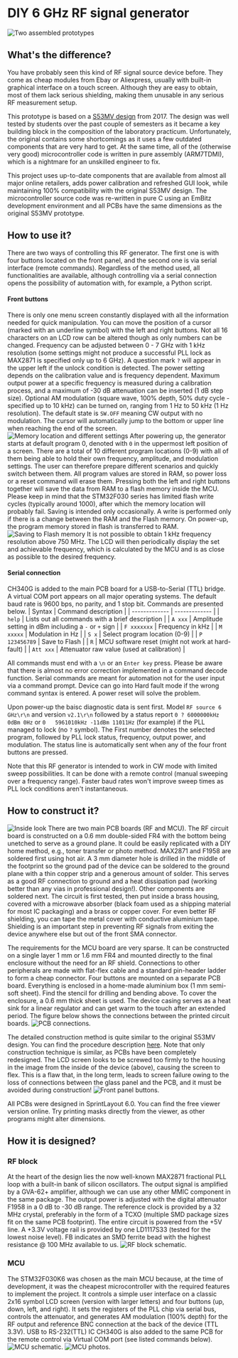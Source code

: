 # DIY 6 GHz RF signal generator
![Two assembled prototypes](photo/front.JPEG "Two assembled prototypes")
## What's the difference?
You have probably seen this kind of RF signal source device before. They come as cheap modules from Ebay or Aliexpress, usually with built-in graphical interface on a touch screen. Although they are easy to obtain, most of them lack serious shielding, making them unusable in any serious RF measurement setup. 

This prototype is based on a [S53MV design](http://lea.hamradio.si/~s53mv/fpll/fpll.html) from 2017. The design was well tested by students over the past couple of semesters as it became a key building block in the composition of the laboratory practicum. Unfortunately, the original contains some shortcomings as it uses a few outdated components that are very hard to get. At the same time, all of the (otherwise very good) microcontroller code is written in pure assembly (ARM7TDMI), which is a nightmare for an unskilled engineer to fix.

This project uses up-to-date components that are available from almost all major online retailers, adds power calibration and refreshed GUI look, while maintaining 100% compatibility with the original S53MV design. The microcontroller source code was re-written in pure C using an EmBitz development environment and all PCBs have the same dimensions as the original S53MV prototype.
## How to use it?
There are two ways of controlling this RF generator. The first one is with four buttons located on the front panel, and the second one is via serial interface (remote commands). Regardless of the method used, all functionalities are available, although controlling via a serial connection opens the possibility of automation with, for example, a Python script.
#### Front buttons
There is only one menu screen constantly displayed with all the information needed for quick manipulation. You can move the position of a cursor (marked with an underline symbol) with the left and right buttons. Not all 16 characters on an LCD row can be altered though as only numbers can be changed. Frequency can be adjusted between 0 - 7 GHz with 1 kHz resolution (some settings might not produce a successful PLL lock as MAX2871 is specified only up to 6 GHz). A question mark `?` will appear in the upper left if the unlock condition is detected. The power setting depends on the calibration value and is frequency dependent. Maximum output power at a specific frequency is measured during a calibration process, and a maximum of -30 dB attenuation can be inserted (1 dB step size). Optional AM modulation (square wave, 100% depth, 50% duty cycle - specified up to 10 kHz) can be turned on, ranging from 1 Hz to 50 kHz (1 Hz resolution). The default state is `SW.OFF` meaning CW output with no modulation. The cursor will automatically jump to the bottom or upper line when reaching the end of the screen.
![Memory location and different settings](photo/memory.JPEG "Memory location and different settings")
After powering up, the generator starts at default program 0, denoted with `0` in the uppermost left position of a screen. There are a total of 10 different program locations (0-9) with all of them being able to hold their own frequency, amplitude, and modulation settings. The user can therefore prepare different scenarios and quickly switch between them. All program values are stored in RAM, so power loss or a reset command will erase them. Pressing both the left and right buttons together will save the data from RAM to a flash memory inside the MCU. Please keep in mind that the STM32F030 series has limited flash write cycles (typically around 1000), after which the memory location will probably fail. Saving is intended only occasionally. A write is performed only if there is a change between the RAM and the Flash memory. On power-up, the program memory stored in flash is transferred to RAM.
![Saving to Flash memory](photo/save.JPEG "Saving to Flash memory")
It is not possible to obtain 1 kHz frequency resolution above 750 MHz. The LCD will then periodically display the set and achievable frequency, which is calculated by the MCU and is as close as possible to the desired frequency.
#### Serial connection
CH340G is added to the main PCB board for a USB-to-Serial (TTL) bridge. A virtual COM port appears on all major operating systems. The default baud rate is 9600 bps, no parity, and 1 stop bit. Commands are presented below.
| Syntax  | Command description |
| ------------- | ------------- |
| `help`  | Lists out all commands with a brief description |
| `A xxx`  | Amplitude setting in dBm including a `-` or `+` sign  |
| `F xxxxxxx`  | Frequency in kHz  |
| `M xxxxx`  | Modulation in Hz  |
| `S x`  | Select program location (0-9) |
| `P 123456789`  | Save to Flash |
| `R`  | MCU software reset (might not work at hard-fault) |
| `Att xxx`  | Attenuator raw value (used at calibration) |

All commands must end with a `\n` or an `Enter key` press. Please be aware that there is almost no error correction implemented in a command decode function. Serial commands are meant for automation not for the user input via a command prompt. Device can go into Hard fault mode if the wrong command syntax is entered. A power reset will solve the problem.

Upon power-up the baisc diagnostic data is sent first. Model `RF source 6 GHz\r\n` and version `v2.1\r\n` followed by a status report `0 ? 6000000kHz 0dBm 0Hz` or `0   5961010kHz -11dBm 11011Hz` (for example) if the PLL managed to lock (no `?` symbol). The First number denotes the selected program, followed by PLL lock status, frequency, output power, and modulation. The status line is automatically sent when any of the four front buttons are pressed.

Note that this RF generator is intended to work in CW mode with limited sweep possibilities. It can be done with a remote control (manual sweeping over a frequency range). Faster baud rates won't improve sweep times as PLL lock conditions aren't instantaneous.
## How to construct it?
![Inside look](photo/inside.JPEG "Inside look")
There are two main PCB boards (RF and MCU). The RF circuit board is constructed on a 0.6 mm double-sided FR4 with the bottom being unetched to serve as a ground plane. It could be easily replicated with a DIY home method, e.g., toner transfer or photo method. MAX2871 and F1958 are soldered first using hot air. A 3 mm diameter hole is drilled in the middle of the footprint so the ground pad of the device can be soldered to the ground plane with a thin copper strip and a generous amount of solder. This serves as a good RF connection to ground and a heat dissipation pad (working better than any vias in professional design!). Other components are soldered next. The circuit is first tested, then put inside a brass housing, covered with a microwave absorber (black foam used as a shipping material for most IC packaging) and a brass or copper cover. For even better RF shielding, you can tape the metal cover with conductive aluminium tape. Shielding is an important step in preventing RF signals from exiting the device anywhere else but out of the front SMA connector.

The requirements for the MCU board are very sparse. It can be constructed on a single layer 1 mm or 1.6 mm FR4 and mounted directly to the final enclosure without the need for an RF shield. Connections to other peripherals are made with flat-flex cable and a standard pin-header ladder to form a cheap connector. Four buttons are mounted on a separate PCB board.
Everything is enclosed in a home-made aluminium box (1 mm semi-soft sheet). Find the stencil for drilling and bending above. To cover the enclosure, a 0.6 mm thick sheet is used. The device casing serves as a heat sink for a linear regulator and can get warm to the touch after an extended period. The figure below shows the connections between the printed circuit boards.
![PCB connections.](schematic_v2_connections.png "PCB connections")

The detailed construction method is quite similar to the original S53MV design. You can find the procedure description [here](http://lea.hamradio.si/~s53mv/fpll/fpll.html). Note that only construction technique is similar, as PCBs have been completely redesigned. The LCD screen looks to be screwed too firmly to the housing in the image from the inside of the device (above), causing the screen to flex. This is a flaw that, in the long term, leads to screen failure owing to the loss of connections between the glass panel and the PCB, and it must be avoided during construction!
![Front panel buttons.](photo/buttons_all.jpg "Front panel buttons")

All PCBs were designed in SprintLayout 6.0. You can find the free viewer version online. Try printing masks directly from the viewer, as other programs might alter dimensions.  

## How it is designed?

### RF block
At the heart of the design lies the now well-known MAX2871 fractional PLL loop with a built-in bank of silicon oscillators. The output signal is amplified by a GVA-62+ amplifier, although we can use any other MMIC component in the same package. The output power is adjusted with the digital attenuator F1958 in a 0 dB to -30 dB range. The reference clock is provided by a 32 MHz crystal, preferably in the form of a TCXO (multiple SMD package sizes fit on the same PCB footprint). The entire circuit is powered from the +5V line. A +3.3V voltage rail is provided by one LD1117S33 (tested for the lowest noise level). FB indicates an SMD ferrite bead with the highest resistance @ 100 MHz available to us.
![RF block schematic.](schematic_v2_PLL.png "RF schematic")

### MCU
The STM32F030K6 was chosen as the main MCU because, at the time of development, it was the cheapest microcontroller with the required features to implement the project. It controls a simple user interface on a classic 2x16 symbol LCD screen (version with larger letters) and four buttons (up, down, left, and right). It sets the registers of the PLL chip via serial bus, controls the attenuator, and generates AM modulation (100% depth) for the RF output and reference BNC connection at the back of the device (TTL 3.3V). USB to RS-232(TTL) IC CH340G is also added to the same PCB for the remote control via Virtual COM port (see listed commands below).
![MCU schematic.](schematic_v2_MCU.png "MCU schematic")
![MCU photos.](photo/MCU_all.jpg "MCU photos")